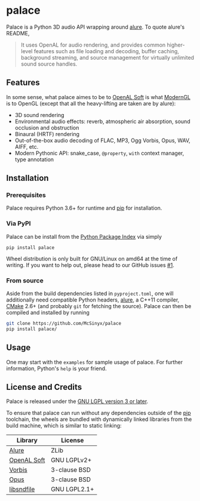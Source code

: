 # palace
Palace is a Python 3D audio API wrapping around [alure].
To quote alure's README,

> It uses OpenAL for audio rendering, and provides common higher-level features
> such as file loading and decoding, buffer caching, background streaming,
> and source management for virtually unlimited sound source handles.

## Features
In some sense, what palace aimes to be to [OpenAL Soft] is what [ModernGL]
is to OpenGL (except that all the heavy-lifting are taken are by alure):

* 3D sound rendering
* Environmental audio effects: reverb, atmospheric air absorption,
  sound occlusion and obstruction
* Binaural (HRTF) rendering
* Out-of-the-box audio decoding of FLAC, MP3, Ogg Vorbis, Opus, WAV, AIFF, etc.
* Modern Pythonic API: snake_case, `@property`, `with` context manager,
  type annotation

## Installation
### Prerequisites
Palace requires Python 3.6+ for runtime and [pip] for installation.

### Via PyPI
Palace can be install from the [Python Package Index][PyPI] via simply

    pip install palace

Wheel distribution is only built for GNU/Linux on amd64 at the time of writing.
If you want to help out, please head to our GitHub issues [#1][GH-1].

### From source
Aside from the build dependencies listed in `pyproject.toml`, one will
additionally need compatible Python headers, [alure], a C++11 compiler,
[CMake] 2.6+ (and probably `git` for fetching the source).
Palace can then be compiled and installed by running
```sh
git clone https://github.com/McSinyx/palace
pip install palace/
```

## Usage
One may start with the `examples` for sample usage of palace.
For further information, Python's `help` is your friend.

## License and Credits
Palace is released under the [GNU LGPL version 3 or later][LGPLv3+].

To ensure that palace can run without any dependencies outside of the [pip]
toolchain, the wheels are bundled with dynamically linked libraries from
the build machine, which is similar to static linking:

| Library        | License      |
| -------------- | ------------ |
| [Alure][alure] | ZLib         |
| [OpenAL Soft]  | GNU LGPLv2+  |
| [Vorbis]       | 3-clause BSD |
| [Opus]         | 3-clause BSD |
| [libsndfile]   | GNU LGPL2.1+ |

[alure]: https://github.com/kcat/alure
[OpenAL Soft]: https://kcat.strangesoft.net/openal.html
[ModernGL]: https://github.com/moderngl/moderngl
[Cython]: https://cython.org/
[pip]: https://pip.pypa.io/en/latest/
[PyPI]: https://pypi.org/project/palace/
[GH-1]: https://github.com/McSinyx/palace/issues/1
[CMake]: https://cmake.org/
[Vorbis]: https://xiph.org/vorbis/
[Opus]: http://opus-codec.org/
[libsndfile]: http://www.mega-nerd.com/libsndfile/
[LGPLv3+]: https://www.gnu.org/licenses/lgpl-3.0.en.html
